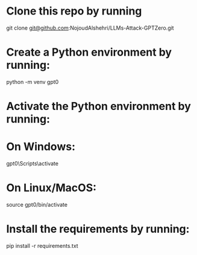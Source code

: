 # Clone this repo by running 

git clone git@github.com:NojoudAlshehri/LLMs-Attack-GPTZero.git

# Create a Python environment by running:
python -m venv gpt0

# Activate the Python environment by running:

# On Windows:
gpt0\Scripts\activate

# On Linux/MacOS:
source gpt0/bin/activate

# Install the requirements by running:
pip install -r requirements.txt



